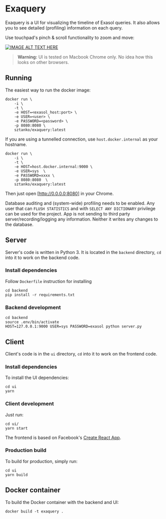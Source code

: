 # Exaquery

Exaquery is a UI for visualizing the timeline of Exasol queries. It also allows you to see detailed (profiling) information on each query.

Use touchpad's pinch & scroll functionality to zoom and move:

[![IMAGE ALT TEXT HERE](https://img.youtube.com/vi/9c9HCIWPX6w/0.jpg)](https://www.youtube.com/watch?v=9c9HCIWPX6w)

> **Warning:** UI is tested on Macbook Chrome only. No idea how this looks on other browsers.

## Running

The easiest way to run the docker image:

```shell
docker run \
    -i \
    -t \
    -e HOST=<exasol_host:port> \
    -e USER=<user> \
    -e PASSWORD=<password> \
    -p 8080:8080 \
    sztanko/exaquery:latest
```

If you are using a tunnelled connection, use `host.docker.internal` as your hostname.

```shell
docker run \
    -i \
    -t \
    -e HOST=host.docker.internal:9000 \
    -e USER=sys  \
    -e PASSWORD=xxxx \
    -p 8080:8080  \
    sztanko/exaquery:latest
```

Then just open [http://0.0.0.0:8080] in your Chrome.

Database auditing and (system-wide) profiling needs to be enabled. Any user that can `FLUSH STATISTICS` and with `SELECT ANY DICTIONARY` privilege can be used for the project. App is not sending to third party server/recording/logging any information. Neither it writes any changes to the database.

## Server

Server's code is written in Python 3. It is located in the `backend` directory, `cd` into it to work on the backend code.

### Install dependencies

Follow `Dockerfile` instruction for installing

```shell
cd backend
pip install -r requirements.txt
```

### Backend development

```shell
cd backend
source .env/bin/activate
HOST=127.0.0.1:9000 USER=sys PASSWORD=exasol python server.py
```

## Client

Client's code is in the `ui` directory, `cd` into it to work on the frontend code.

### Install dependencies

To install the UI dependencies:

```shell
cd ui
yarn
```

### Client development

Just run:

```shell
cd ui/
yarn start
```

The frontend is based on Facebook's [Create React App](https://facebook.github.io/create-react-app/).

### Production build

To build for production, simply run:

```shell
cd ui
yarn build
```

## Docker container

To build the Docker container with the backend and UI:

```shell
docker build -t exaquery .
```

